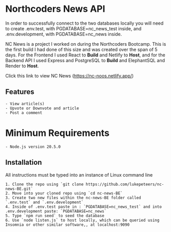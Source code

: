 # Northcoders News API

In order to successfully connect to the two databases locally you will need to create .env.test, with PGDATABASE=nc_news_test inside, and .env.development, with  PGDATABASE=nc_news inside.  

NC News is a project I worked on during the Northcoders Bootcamp. This is the first build I had done of this size and was created over the span of 5 days. For the Frontend I used React to **Build** and Netlify to **Host**, and for the Backend API I used Express and PostgreSQL to **Build** and ElephantSQL and Render to **Host**.

Click this link to view NC News
(https://nc-noos.netlify.app/)

## Features
    - View article(s)
    - Upvote or Downvote and article
    - Post a comment

# Minimum Requirements
    - Node.js version 20.5.0

## Installation
All instructions must be typed into an instance of Linux command line

    1. Clone the repo using `git clone https://github.com/lukepeteers/nc-news-BE.git`
    2. Move into your cloned repo using `cd nc-news-BE`
    3. Create two new files within the nc-news-BE folder called `.env.test` and `.env.development`
    4. Inside of .env.test paste in : `PGDATABASE=nc_news_test` and into .env.development paste: `PGDATABASE=nc_news`
    5. Type `npm run seed` to seed the database
    6. Use `node listen.js` to host locally, which can be queried using Insomnia or other similar software,, at localhost:9090